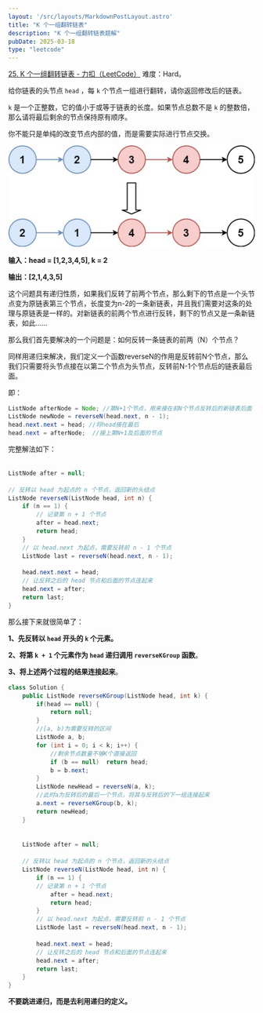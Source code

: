 ```yaml
---
layout: '/src/layouts/MarkdownPostLayout.astro'
title: "K 个一组翻转链表"  
description: "K 个一组翻转链表题解"  
pubDate: 2025-03-18   
type: "leetcode" 
---
```

[25. K 个一组翻转链表 - 力扣（LeetCode）](https://leetcode.cn/problems/reverse-nodes-in-k-group/description/) 
难度：Hard。

给你链表的头节点 `head` ，每 `k` 个节点一组进行翻转，请你返回修改后的链表。

`k` 是一个正整数，它的值小于或等于链表的长度。如果节点总数不是 `k` 的整数倍，那么请将最后剩余的节点保持原有顺序。

你不能只是单纯的改变节点内部的值，而是需要实际进行节点交换。

![image.png](https://raw.githubusercontent.com/moiseak/blogimg/main/img/20250318191806.png)

**输入：head = [1,2,3,4,5], k = 2**

**输出：[2,1,4,3,5]**

这个问题具有递归性质，如果我们反转了前两个节点，那么剩下的节点是一个头节点变为原链表第三个节点，长度变为n-2的一条新链表，并且我们需要对这条的处理与原链表是一样的。对新链表的前两个节点进行反转，剩下的节点又是一条新链表，如此......

那么我们首先要解决的一个问题是：如何反转一条链表的前两（N）个节点？

同样用递归来解决，我们定义一个函数reverseN的作用是反转前N个节点，那么我们只需要将头节点接在以第二个节点为头节点，反转前N-1个节点后的链表最后面。

即：

```Java
ListNode afterNode = Node; //第N+1个节点，用来接在前N个节点反转后的新链表后面
ListNode newNode = reverseN(head.next, n - 1);
head.next.next = head; //将head接在最后
head.next = afterNode;  //接上第N+1及后面的节点
```

完整解法如下：

```Java

ListNode after = null;

// 反转以 head 为起点的 n 个节点，返回新的头结点
ListNode reverseN(ListNode head, int n) {
    if (n == 1) {
        // 记录第 n + 1 个节点
        after = head.next;
        return head;
    }
    // 以 head.next 为起点，需要反转前 n - 1 个节点
    ListNode last = reverseN(head.next, n - 1);

    head.next.next = head;
    // 让反转之后的 head 节点和后面的节点连起来
    head.next = after;
    return last;
}
```

那么接下来就很简单了：

**1、先反转以 `head` 开头的 `k` 个元素。**

**2、将第 `k + 1` 个元素作为 `head` 递归调用 `reverseKGroup` 函数**。

**3、将上述两个过程的结果连接起来**。

```Java
class Solution {
    public ListNode reverseKGroup(ListNode head, int k) {
		if(head == null) {
			return null;
		}
		//[a, b)为需要反转的区间
		ListNode a, b;
		for (int i = 0; i < k; i++) {
			//剩余节点数量不够K个直接返回
			if (b == null)  return head;
			b = b.next;
		}
		ListNode newHead = reverseN(a, k);
		//此时a为反转后的最后一个节点，将其与反转后的下一组连接起来
		a.next = reverseKGroup(b, k);
		return newHead;
    }

	
	ListNode after = null;
	
	// 反转以 head 为起点的 n 个节点，返回新的头结点
	ListNode reverseN(ListNode head, int n) {
		if (n == 1) {
		// 记录第 n + 1 个节点
			after = head.next;
			return head;
		}
		// 以 head.next 为起点，需要反转前 n - 1 个节点
		ListNode last = reverseN(head.next, n - 1);
		
		head.next.next = head;
		// 让反转之后的 head 节点和后面的节点连起来
		head.next = after;
		return last;
	}
}
```

**不要跳进递归，而是去利用递归的定义。**
